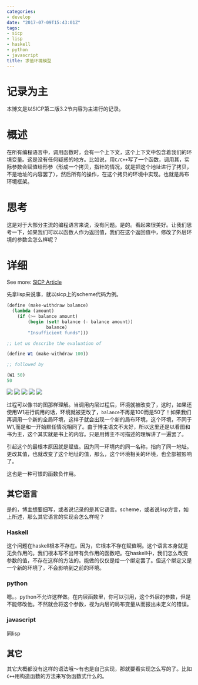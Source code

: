 ```yaml
---
categories:
- develop
date: "2017-07-09T15:43:01Z"
tags:
- sicp
- lisp
- haskell
- python
- javascript
title: 求值环境模型
---
```

# 记录为主
本博文是以SICP第二版3.2节内容为主进行的记录。

# 概述
在所有编程语言中，调用函数时，会有一个上下文，这个上下文中包含着我们的环境变量。这是没有任何疑惑的地方。比如说，用`C/C++`写了一个函数，调用其，实际参数会赋值给形参（形成一个拷贝，指针的情况，就是把这个地址进行了拷贝，不是地址的内容罢了），然后所有的操作，在这个拷贝的环境中实现。也就是局布环境框架。

# 思考
这是对于大部分主流的编程语言来说，没有问题。是的。看起来很美好。让我们思考一下，如果我们可以以函数人作为返回值，我们在这个返回值中，修改了外层环境的参数会怎么样呢？

# 详细
See more: [SICP Article](https://mitpress.mit.edu/sicp/full-text/book/book-Z-H-21.html#%_sec_3.2.3)

先拿lisp来说事，就以sicp上的scheme代码为例。

```scheme
(define (make-withdraw balance)
  (lambda (amount)
    (if (>= balance amount)
        (begin (set! balance (- balance amount))
               balance)
        "Insufficient funds")))

;; Let us describe the evaluation of

(define W1 (make-withdraw 100))

;; followed by

(W1 50)
50
```

![](https://mitpress.mit.edu/sicp/full-text/book/ch3-Z-G-7.gif)
![](https://mitpress.mit.edu/sicp/full-text/book/ch3-Z-G-8.gif)
![](https://mitpress.mit.edu/sicp/full-text/book/ch3-Z-G-9.gif)
![](https://mitpress.mit.edu/sicp/full-text/book/ch3-Z-G-10.gif)
![](https://mitpress.mit.edu/sicp/full-text/book/ch3-Z-G-11.gif)

过程可以像书的图那样理解。当调用内层过程后，环境就被改变了，这时，如果还使用W1进行调用的话，环境就被更改了，`balance`不再是100而是50了！如果我们再调用一个新的全局环境，这样子就会出现一个新的局布环境，这个环境，不同于W1,而是和一开始默任情况相同了。由于博主语文不太好，所以这里还是以看图和书为主，这个其实就是书上的内容。只是用博主不可描述的理解讲了一遍罢了。

引起这个的最根本原因就是赋值。因为同一环境内的同一名称，指向了同一地址。更改其值，也就改变了这个地址的值，那么，这个环境相关的环境，也全部被影响了。

这也是一种可恨的函数负作用。

## 其它语言
是的，博主想要细写，或者说记录的是其它语言。scheme，或者说lisp方言，如上所述，那么其它语言的实现会怎么样呢？

### Haskell
这个问题在haskell根本不存在。因为，它根本不存在赋值啊。这个语言本身就是无负作用的。我们根本写不出带有负作用的函数吧。在haskell中，我们怎么改变参数的值，不存在这样的方法的。能做的仅仅是给一个绑定罢了。但这个绑定又是一个新的环境了，不会影响到之前的环境。

### python
嗯。。python不允许这样做。在内层函数里，你可以引用，这个外层的参数，但是不能修改他。不然就会将这个参数，视为内层的局布变量从而报出未定义的错误。

### javascript
同lisp

## 其它
其它大概都没有这样的语法哦〜有也是自己实现，那就要看实现怎么写的了。比如`C++`用构造函数的方法来写伪函数式什么的。



